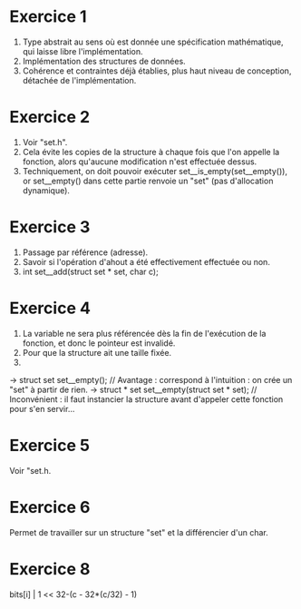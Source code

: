 # Exercice 1
1. Type abstrait au sens où est donnée une spécification mathématique, qui laisse libre l'implémentation.
2. Implémentation des structures de données.
3. Cohérence et contraintes déjà établies, plus haut niveau de conception, détachée de l'implémentation.

# Exercice 2
1. Voir "set.h".
2. Cela évite les copies de la structure à chaque fois que l'on appelle la fonction, alors qu'aucune modification n'est effectuée dessus.
3. Techniquement, on doit pouvoir exécuter set__is_empty(set__empty()), or set__empty() dans cette partie renvoie un "set" (pas d'allocation dynamique).

# Exercice 3
1. Passage par référence (adresse).
2. Savoir si l'opération d'ahout a été effectivement effectuée ou non.
3. int set__add(struct set * set, char c);

# Exercice 4
1. La variable ne sera plus référencée dès la fin de l'exécution de la fonction, et donc le pointeur est invalidé.
2. Pour que la structure ait une taille fixée.
3. 
-> struct set set__empty(); // Avantage : correspond à l'intuition : on crée un "set" à partir de rien.
-> struct * set set__empty(struct set * set); // Inconvénient : il faut instancier la structure avant d'appeler cette fonction pour s'en servir...

# Exercice 5
Voir "set.h.

# Exercice 6
Permet de travailler sur un structure "set" et la différencier d'un char.

# Exercice 8
bits[i] | 1 << 32-(c - 32*(c/32) - 1)

